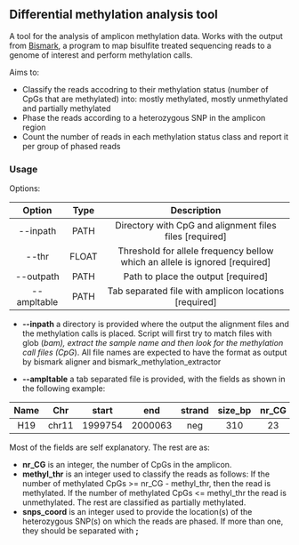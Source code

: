 ## Differential methylation analysis tool

A tool for the analysis of amplicon methylation data. Works with the output 
from [Bismark](https://www.bioinformatics.babraham.ac.uk/projects/bismark/), a program to map bisulfite treated sequencing reads to a genome of interest and perform methylation calls.

Aims to:
  * Classify the reads accodring to their methylation status (number of CpGs that 
  are methylated) into: mostly methylated, mostly unmethylated and partially 
  methylated
  * Phase the reads according to a heterozygous SNP in the amplicon region
  * Count the number of reads in each methylation status class and report it per 
  group of phased reads
  
### Usage
Options:

| Option | Type | Description |
|:-:|:-:|:-:|
| --inpath | PATH | Directory with CpG and alignment files files  [required] |
| --thr | FLOAT | Threshold for allele frequency bellow which an allele is ignored [required]|
| --outpath | PATH | Path to place the output  [required] |
| --ampltable | PATH | Tab separated file with amplicon locations  [required] |

* **--inpath** a directory is provided where the output the alignment files 
and the methylation calls is placed. Script will first try to match files with glob
(*bam), extract the sample name and then look for the methylation call files
 (CpG*). All file names are expected to have the format as output by bismark 
 aligner and bismark_methylation_extractor
 
* **--ampltable** a tab separated file is provided, with the fields as shown
in the following example: 

| Name | Chr | start | end	| strand | size_bp | nr_CG | methyl_thr | snps_coord |
|:-:|:-:|:-:|:-:|:-:|:-:|:-:|:-:|:-:|
| H19 | chr11 |	1999754| 2000063 | neg | 310| 23 | 3 | 1999845;1999934 |

Most of the fields are self explanatory. The rest are as:
* **nr_CG** is an integer, the number of CpGs in the amplicon. 
* **methyl_thr** is an integer used to classify the reads as follows: If the 
number of 
methylated CpGs >= nr_CG - methyl_thr, then the read is methylated. If the 
number of methylated CpGs <=  methyl_thr the read is unmethylated. The rest 
are classified as partially methylated.
* **snps_coord** is an integer used to provide the location(s) of the 
heterozygous SNP(s) on which the reads are phased. If more than one, they 
should be separated with **;** 
